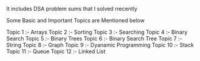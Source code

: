 It includes DSA problem sums that I solved rrecently



Some Basic and Important Topics are Mentioned below

Topic 1 :- Arrays 
Topic 2 :- Sorting 
Topic 3 :- Searching
Topic 4 :- Binary Search
Topic 5 :- Binary Trees 
Topic 6 :- Binary Search Tree
Topic 7 :- String
Topic 8 :- Graph
Topic 9 :- Dyanamic Programming
Topic 10 :- Stack
Topic 11 :- Queue
Topic 12 :- Linked List
